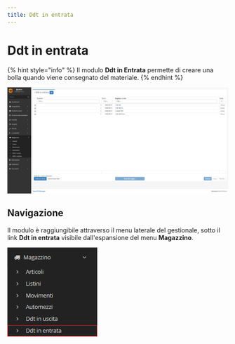 ```yaml
---
title: Ddt in entrata
---
```


# Ddt in entrata

{% hint style="info" %}
Il modulo **Ddt in Entrata** permette di creare una bolla quando viene consegnato del materiale.
{% endhint %}

![Screenshot interfaccia ddt in entrata](../../../../.gitbook/assets/interfacciaddtinentrata.PNG)

## Navigazione

Il modulo è raggiungibile attraverso il menu laterale del gestionale, sotto il link **Ddt in entrata** visibile dall'espansione del menu **Magazzino**.

![Screenshot navigazione ddt in entrata](../../../../.gitbook/assets/navigazioneddtinentrata.PNG)

